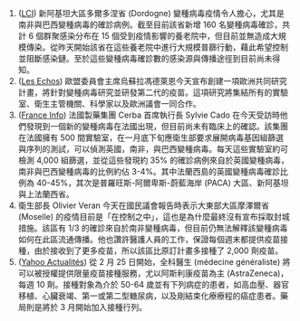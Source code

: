 1. ([LCI](http://bit.ly/3qqnAak)) 新阿基坦大區多爾多涅省 (Dordogne) 變種病毒疫情令人擔心，尤其是南非與巴西變種病毒的確診病例。截至目前該省新增 160 名變種病毒確診，共計 6 個群聚感染分布在 15 個受到疫情影響的養老院中，但目前並無造成大規模傳染。從昨天開始該省在這些養老院中進行大規模普篩行動，藉此希望控制並阻斷感染鏈。至於這些變種病毒確診數的感染源與傳播途徑到目前尚未得知。
1. ([Les Echos](http://bit.ly/3s3h2yu)) 歐盟委員會主席烏蘇拉馮德萊恩今天宣布創建一項歐洲共同研究計畫，將針對變種病毒研究並研發第二代的疫苗。這項研究將集結所有的實驗室、衛生主管機關、科學家以及歐洲議會一同合作。
1. ([France Info](http://bit.ly/37kik0u)) 法國製藥集團 Cerba 首席執行長 Sylvie Cado 在今天受訪時他們發現到一個新的變種病毒在法國出現，但目前尚未有臨床上的確認。該集團在法國擁有 500 間實驗室，在一月底下旬應衛生部要求展開病毒基因組篩選與序列的測試，可以偵測英國，南非，與巴西變種病毒。每天這些實驗室約可檢測 4,000 組篩選，並從這些發現約 35% 的確診病例來自於英國變種病毒，南非與巴西變種病毒的比例約佔 3-4%。其中法蘭西島的英國變種病毒確診比例為 40-45%，其次是普羅旺斯-阿爾卑斯-蔚藍海岸 (PACA) 大區、新阿基坦與上法蘭西省。
1. 衛生部長 Olivier Veran 今天在國民議會報告時表示大東部大區摩澤爾省 (Moselle) 的疫情目前是「在控制之中」，這也是為什麼最終沒有宣布採取封城措施。該區有 1/3 的確診來自於南非變種病毒，但目前仍無法解釋該變種病毒如何在此區流通傳播。他也讚許醫護人員的工作，保證每個週末都提供疫苗接種，由於接收到了更多疫苗，所以該區比原訂計畫多接種了 2,000 劑疫苗。
1. ([Yahoo Actualités](http://yhoo.it/37lPfS3)) 從 2 月 25 日開始，全科醫生 (médecine généraliste) 將可以被授權提供限量疫苗接種服務，尤以阿斯利康疫苗為主 (AstraZeneca)，每週 10 劑。接種對象為介於 50-64 歲並有下列病症的患者，如高血壓、器官移植、心臟衰竭、第一或第二型糖尿病，以及剛結束化療療程的癌症患者。藥局則是將於 3 月開始加入接種行列。